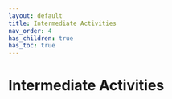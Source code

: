 ```yaml
---
layout: default
title: Intermediate Activities
nav_order: 4
has_children: true
has_toc: true
---
```

# Intermediate Activities
